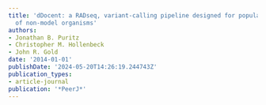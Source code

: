 ```yaml
---
title: 'dDocent: a RADseq, variant-calling pipeline designed for population genomics
  of non-model organisms'
authors:
- Jonathan B. Puritz​
- Christopher M. Hollenbeck
- John R. Gold
date: '2014-01-01'
publishDate: '2024-05-20T14:26:19.244743Z'
publication_types:
- article-journal
publication: '*PeerJ*'
---
```

